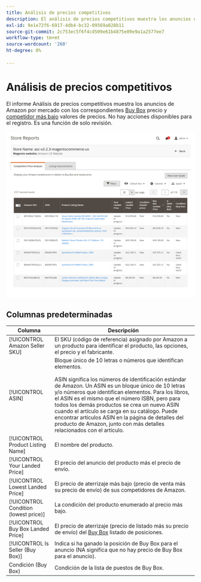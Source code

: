 ```yaml
---
title: Análisis de precios competitivos
description: El análisis de precios competitivos muestra los anuncios de Amazon por mercado con los respectivos precios de Buy Box y los valores más bajos de precios de competidor.
exl-id: 9e1e72f6-6917-4db4-bc32-09569a028b11
source-git-commit: 2c753ec5f6f4cd509e61b4875e09e9a1a2577ee7
workflow-type: tm+mt
source-wordcount: '260'
ht-degree: 0%

---
```


# Análisis de precios competitivos

El informe Análisis de precios competitivos muestra los anuncios de Amazon por mercado con los correspondientes [Buy Box](./buy-box-competitor-pricing.md) precio y [competidor más bajo](./lowest-competitor-pricing.md) valores de precios. No hay acciones disponibles para el registro. Es una función de solo revisión.

![Informe Análisis de Precios Competitivos](assets/amazon-competitive-price-analysis.png)

## Columnas predeterminadas

| Columna | Descripción |
|--- |--- |
| [!UICONTROL Amazon Seller SKU] | El SKU (código de referencia) asignado por Amazon a un producto para identificar el producto, las opciones, el precio y el fabricante. |
| [!UICONTROL ASIN] | Bloque único de 10 letras o números que identifican elementos.<br><br>ASIN significa los números de identificación estándar de Amazon. Un ASIN es un bloque único de 10 letras y/o números que identifican elementos. Para los libros, el ASIN es el mismo que el número ISBN, pero para todos los demás productos se crea un nuevo ASIN cuando el artículo se carga en su catálogo. Puede encontrar artículos ASIN en la página de detalles del producto de Amazon, junto con más detalles relacionados con el artículo. |
| [!UICONTROL Product Listing Name] | El nombre del producto. |
| [!UICONTROL Your Landed Price] | El precio del anuncio del producto más el precio de envío. |
| [!UICONTROL Lowest Landed Price] | El precio de aterrizaje más bajo (precio de venta más su precio de envío) de sus competidores de Amazon. |
| [!UICONTROL Condition (lowest price)] | La condición del producto enumerado al precio más bajo. |
| [!UICONTROL Buy Box Landed Price] | El precio de aterrizaje (precio de listado más su precio de envío) del [Buy Box](./buy-box-competitor-pricing.md) listado de posiciones. |
| [!UICONTROL Is Seller (Buy Box)] | Indica si ha ganado la posición de Buy Box para el anuncio (NA significa que no hay precio de Buy Box para el anuncio). |
| Condición (Buy Box) | Condición de la lista de puestos de Buy Box. |
